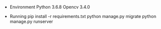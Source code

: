 - Environment
Python 3.6.8
Opencv 3.4.0

- Running
pip install -r requirements.txt
python manage.py migrate
python manage.py runserver
